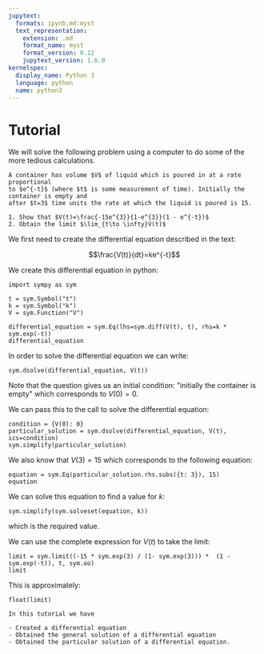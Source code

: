```yaml
---
jupytext:
  formats: ipynb,md:myst
  text_representation:
    extension: .md
    format_name: myst
    format_version: 0.12
    jupytext_version: 1.6.0
kernelspec:
  display_name: Python 3
  language: python
  name: python3
---
```


# Tutorial

We will solve the following problem using a computer to do some of the more
tedious calculations.

```{admonition} Problem
A container has volume $V$ of liquid which is poured in at a rate proportional
to $e^{-t}$ (where $t$ is some measurement of time). Initially the container is empty and
after $t=3$ time units the rate at which the liquid is poured is 15.

1. Show that $V(t)=\frac{-15e^{3}}{1-e^{3}}(1 - e^{-t})$
2. Obtain the limit $\lim_{t\to \infty}V(t)$
```

We first need to create the differential equation described in the text:

$$\frac{V(t)}{dt}=ke^{-t}$$

We create this differential equation in python:

```{code-cell} ipython3
import sympy as sym

t = sym.Symbol("t")
k = sym.Symbol("k")
V = sym.Function("V")

differential_equation = sym.Eq(lhs=sym.diff(V(t), t), rhs=k * sym.exp(-t))
differential_equation
```

In order to solve the differential equation we can write:

```{code-cell} ipython3
sym.dsolve(differential_equation, V(t))
```

Note that the question gives us an initial condition: "initially the container
is empty" which corresponds to $V(0)=0$.

We can pass this to the call to solve the differential equation:

```{code-cell} ipython3
condition = {V(0): 0}
particular_solution = sym.dsolve(differential_equation, V(t), ics=condition)
sym.simplify(particular_solution)
```

We also know that $V(3)=15$ which corresponds to the following equation:

```{code-cell} ipython3
equation = sym.Eq(particular_solution.rhs.subs({t: 3}), 15)
equation
```

We can solve this equation to find a value for $k$:

```{code-cell} ipython3
sym.simplify(sym.solveset(equation, k))
```

which is the required value.

We can use the complete expression for $V(t)$ to take the limit:

```{code-cell} ipython3
limit = sym.limit((-15 * sym.exp(3) / (1- sym.exp(3))) *  (1 - sym.exp(-t)), t, sym.oo)
limit
```

This is approximately:

```{code-cell} ipython3
float(limit)
```

```{important}
In this tutorial we have

- Created a differential equation
- Obtained the general solution of a differential equation
- Obtained the particular solution of a differential equation.
```
